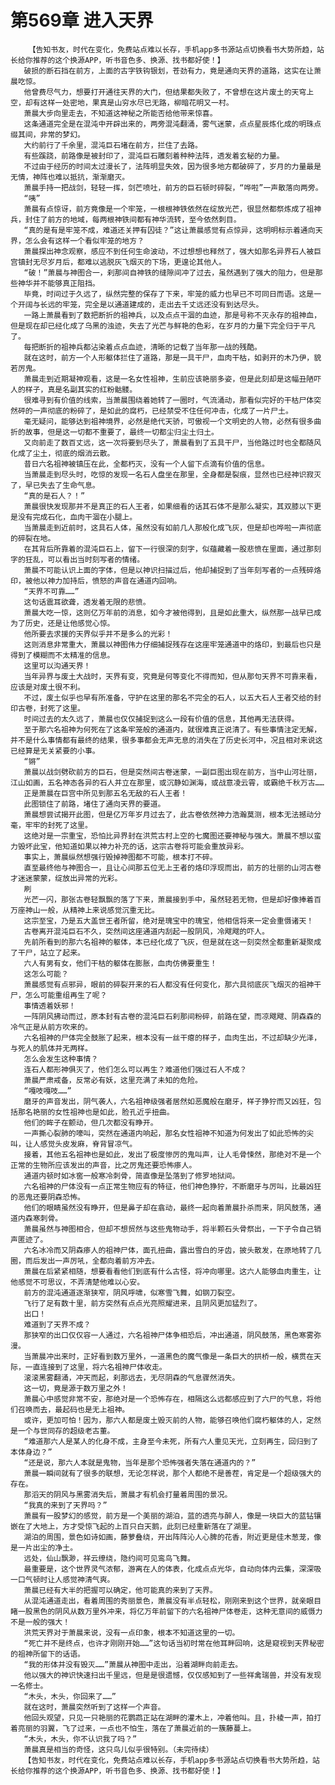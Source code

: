 # 第569章 进入天界
        【告知书友，时代在变化，免费站点难以长存，手机app多书源站点切换看书大势所趋，站长给你推荐的这个换源APP，听书音色多、换源、找书都好使！】
       破损的断石挡在前方，上面的古字铁钩银划，苍劲有力，竟是通向天界的道路，这实在让萧晨吃惊。
       他曾费尽气力，想要打开通往天界的大门，但结果都失败了，不曾想在这片废土的天穹上空，却有这样一处密地，果真是山穷水尽已无路，柳暗花明又一村。
       萧晨大步向里走去，不知道这神秘之所能否给他带来惊喜。
       这条通道完全是在混沌中开辟出来的，两旁混沌翻涌，雾气迷蒙，点点星辰炼化成的明珠点缀其间，非常的梦幻。
       大约前行了千余里，混沌巨石堵在前方，拦住了去路。
       有些蹊跷，前路像是被封印了，混沌巨石雕刻着种种法阵，透发着玄秘的力量。
       不过由于经历的时间太过漫长了，法阵明显失效，因为很多地方都破碎了，岁月的力量最是无情，神阵也难以抵抗，渐渐磨灭。
       萧晨手持一把战剑，轻轻一挥，剑芒喷吐，前方的巨石顿时碎裂，“哗啦”一声散落向两旁。
       “咦”
       萧晨有点惊讶，前方竟像是一个牢笼，一根根神铁依然在绽放光芒，很显然都祭炼成了祖神兵，封住了前方的地域，每两根神铁间都有神华流转，至今依然刺目。
       “真的是有是牢笼不成，难道还关押有囚徒？”这让萧晨感觉有点惊异，这明明标示着通向天界，怎么会有这样一个看似牢笼的地方？
       萧晨探出神念观察，感应不到任何生命波动，不过想想也释然了，强大如那名异界石人被巨宫镇封无尽岁月后，都难以逃脱灰飞烟灭的下场，更遑论其他人。
       “破！”萧晨与神图合一，刹那间自神铁的缝隙间冲了过去，虽然遇到了强大的阻力，但是那些神华并不能够真正阻挡。
       毕竟，时间过于久远了，纵然完整的保存了下来，牢笼的威力也早已不可同日而语。这是一个开阔与长远的牢笼，完全是以通道建成的，走出去千丈远还没有到达尽头。
       一路上萧晨看到了数把断折的祖神兵，以及点点干涸的血迹，那是号称不灭永存的祖神血，但是现在却已经化成了乌黑的浊迹，失去了光芒与鲜艳的色彩，在岁月的力量下完全归于平凡了。
       每把断折的祖神兵都沾染着点点血迹，清晰的记载了当年那一战的残酷。
       就在这时，前方一个人形躯体拦住了道路，那是一具干尸，血肉干枯，如剥开的木乃伊，貌若厉鬼。
       萧晨走到近期凝神观看，这是一名女性祖神，生前应该艳丽多姿，但是此刻却是这幅丑陋吓人的样子，真是名副其实的红粉骷髅。
       很难寻到有价值的线索，当萧晨围绕着她转了一圈时，气流涌动，那看似完好的干枯尸体突然砰的一声彻底的粉碎了，是如此的腐朽，已经禁受不住任何冲击，化成了一片尸土。
       毫无疑问，能够达到祖神境界，必然是绝代天骄，可傲视一个文明史的人物，必然有很多曲折的故事，但是这一切都不重要了，最终一切都尘归尘土归土。
       又向前走了数百丈远，这一次将要到尽头了，萧晨看到了五具干尸，当他路过时也全都随风化成了尘土，彻底的烟消云散。
       昔日六名祖神被镇压在此，全都朽灭，没有一个人留下点滴有价值的信息。
       当萧晨走到尽头时，吃惊的发现一名石人盘坐在那里，全身都是裂痕，显然也已经神识寂灭了，早已失去了生命气息。
       “真的是石人？！”
       萧晨很快发现那并不是真正的石人王者，如果细看的话其石体不是那么凝实，其双膝以下更是没有完成石化，血肉干涸在小腿上。
       当萧晨走到近前时，这具石人体，虽然没有如前几人那般化成飞灰，但是却也哗啦一声彻底的碎裂在地。
       在其背后所靠着的混沌巨石上，留下一行很深的刻字，似蕴藏着一股悲愤在里面，通过那刻字的狂乱，可以看出当时刻写者的情绪。
       萧晨不可能认识上面的字体，但是以神识扫描过后，他却捕捉到了当年刻写者的一点残碎烙印，被他以神力加持后，愤怒的声音在通道内回响。
       “天界不可靠……”
       这句话震耳欲聋，透发着无限的悲愤。
       萧晨大吃一惊，这则亿万年前的消息，如今才被他得到，且是如此重大，纵然那一战早已成为了历史，还是让他感觉心惊。
       他所要去求援的天界似乎并不是多么的光彩！
       这则消息非常重大，萧晨以神图伟力仔细捕捉残存在这座牢笼通道中的烙印，到最后也只是得到了模糊而不太精准的信息。
       这里可以沟通天界！
       当年异界与废土大战时，天界有变，究竟是何等变化不得而知，但从那句天界不可靠来看，应该是对废土很不利。
       不过，废土似乎也早有所准备，守护在这里的那名不完全的石人，以五大石人王者交给的封印古卷，封死了这里。
       时间过去的太久远了，萧晨也仅仅捕捉到这么一段有价值的信息，其他再无法获得。
       至于那六名祖神为何死在了这条牢笼般的通道内，就很难真正说清了。有些事情注定无解，并不是什么事情都有最终的结果，很多事都会无声无息的消失在了历史长河中，况且相对来说这已经算是无关紧要的小事。
       “锵”
       萧晨以战剑劈砍前方的巨石，但是突然间古卷迷蒙，一副巨图出现在前方，当中山河壮丽，江山如画，五名神态各异的石人并立在那里，或沉静如渊海，或战意凌云霄，或霸绝千秋万古……
       正是萧晨在巨宫中所见到那五名无敌的石人王者！
       此图锁住了前路，堵住了通向天界的要道。
       萧晨想尝试揭开此图，但是亿万年岁月过去了，此古卷依然神力浩瀚莫测，根本无法撼动分毫，牢牢的封死了这里。
       这绝对是一宗重宝，恐怕比异界封在洪荒古村上空的七魔图还要神秘与强大。萧晨不想以蛮力毁坏此宝，他知道如果以神力补充的话，这宗古卷将可能会重放异彩。
       事实上，萧晨纵然想强行毁掉神图都不可能，根本打不碎。
       直至最终他与神图合一，且让心间那五位无上王者的烙印浮现而出，前方的壮丽的山河古卷才迷迷蒙蒙，绽放出异常的光彩。
       刷
       光芒一闪，那张古卷轻飘飘的落了下来，萧晨接到手中，虽然轻若无物，但是却好像捧着百万座神山一般，从精神上来说感觉沉重无比。
       这宗至宝，乃是五大盖世王者所留，绝对是瑰宝中的瑰宝，他相信将来一定会重慑诸天！
       古卷离开混沌巨石不久，突然间这座通道内刮起一股阴风，冷飕飕的吓人。
       先前所看到的那六名祖神的躯体，本已经化成了飞灰，但是就在这一刻突然全都重新凝聚成了干尸，站立了起来。
       六人有男有女，他们干枯的躯体在膨胀，血肉仿佛要重生！
       这怎么可能？
       萧晨感觉有点邪异，眼前的碎裂开来的石人都没有任何变化，那六具彻底灰飞烟灭的祖神干尸，怎么可能重组再生了呢？
       事情透着妖邪！
       一阵阴风拂动而过，原本封有古卷的混沌巨石刹那间粉碎，前路在望，而凉飕飕、阴森森的冷气正是从前方吹来的。
       六名祖神的尸体完全鼓胀了起来，根本没有一丝干瘪的样子，血肉生出，不过却缺少光泽，与死人的肌体并无两样。
       怎么会发生这种事情？
       连石人都形神俱灭了，他们怎么可以再生？难道他们强过石人不成？
       萧晨严肃戒备，反常必有妖，这里充满了未知的危险。
       “嘎吱嘎吱……”
       磨牙的声音发出，阴气袭人，六名祖神级强者居然如恶魔般在磨牙，样子狰狞而又凶狂，包括那名艳丽的女性祖神也是如此，脸孔近乎扭曲。
       他们的眸子在颤动，但几次都没有睁开。
       一声撕心裂肺的嚎叫，突然在通道内响起，那名女性祖神不知道为何发出了如此恐怖的尖叫，让人感觉头皮发麻，脊背冒凉气。
       接着，其他五名祖神也是如此，发出了极度惨厉的鬼叫声，让人毛骨悚然，那绝对不是一个正常的生物所应该发出的声音，比之厉鬼还要恐怖瘆人。
       通道内顿时如冰窖一般寒冷刺骨，简直像是坠落到了修罗地狱间。
       六名祖神的尸体没有一点正常生物应有的特征，他们神色狰狞，不断磨牙与厉叫，比最凶狂的恶鬼还要阴森恐怖。
       他们的眼睛虽然没有睁开，但是鼻子却在翕动，最终一起向着萧晨扑杀而来，阴风鼓荡，通道内森寒刺骨。
       萧晨虽然与神图相合，但却不想贸然与这些鬼物动手，将半颗石头骨祭出，一下子令自己销声匿迹了。
       六名冰冷而又阴森瘆人的祖神尸体，面孔扭曲，露出雪白的牙齿，披头散发，在原地转了几圈，而后发出一声厉吼，全都向着前方冲去。
       萧晨在后紧紧相随，想要看看他们到底有什么古怪，将冲向哪里。这六人能够血肉重生，让他感觉不可思议，不弄清楚他难以心安。
       前方的混沌通道逐渐狭窄，阴风呼啸，似寒雪飞舞，如钢刀裂空。
       飞行了足有数十里，前方突然有点点光亮照耀进来，且阴风更加猛烈了。
       出口！
       难道到了天界不成？
       那狭窄的出口仅仅容一人通过，六名祖神尸体争相恐后，冲出通道，阴风鼓荡，黑色寒雾弥漫。
       当萧晨冲出来时，正好看到数万里外，一道黑色的魔气像是一条巨大的拱桥一般，横贯在天际，一直连接到了这里，将六名祖神尸体收走。
       滚滚黑雾翻涌，冲天而起，刹那远去，无尽阴森的气息骤然消失。
       这一切，竟是源于数万里之外！
       萧晨心中感觉非常不安，那绝对是一个恐怖存在，相隔这么远都感应到了六尸的气息，将他们召唤而去，最起码也是无上祖神。
       或许，更加可怕！因为，那六人都是废土毁灭前的人物，能够召唤他们腐朽躯体的人，定然是一个与世同存的超级老古董。
       “难道那六人是某人的化身不成，主身至今未死，所有六人重见天光，立刻再生，回归到了本体身边？”
       “还是说，那六人本就是鬼物，当年是那个恐怖强者失落在通道内的？”
       萧晨一瞬间就有了很多的联想，无论怎样说，那个人都绝不是善茬，肯定是一个超级强大的存在。
       那滔天的阴风与黑雾消失后，萧晨才有机会打量着周围的景况。
       “我真的来到了天界吗？”
       萧晨有一股梦幻的感觉，前方是一个美丽的湖泊，蓝的透亮与醉人，像是一块巨大的蓝钻镶嵌在了大地上，方才受惊飞起的上百只白天鹅，此刻已经重新落在了湖里。
       湖泊的周围，景色如诗如画，藤萝叠绕，开出阵阵沁人心脾的花香，附近更是佳木葱茏，像是一片出尘的净土。
       远处，仙山飘渺，祥云缭绕，隐约间可见鸾鸟飞舞。
       最重要是，这个世界灵气浓郁，游离在人的体表，化成点点光华，自动向体内云集，深深吸一口气顿时让人感觉神清气爽。
       萧晨已经有大半的把握可以确定，他可能真的来到了天界。
       从混沌通道走出，看着周围的秀丽景色，萧晨没有半点轻松，刚刚来到这个世界，就亲眼目睹一股黑色的阴风从数万里外冲来，将亿万年前留下的六名祖神尸体卷走，这种无意间的威慑力不是一般的强大！
       洪荒天界对于萧晨来说，没有一点印象，根本不知道这里的一切。
       “死亡并不是终点，也许才刚刚开始……”这句话当初时常在他耳畔回响，这是窥视到天界秘密的祖神所留下的话语。
       “我的形体并没有毁灭……”萧晨从神图中走出，沿着湖畔向前走去。
       他以强大的神识快速扫出千里远，但是是很遗憾，仅仅感知到了一些祥禽瑞兽，并没有发现一名修士。
       “木头，木头，你回来了……”
       就在这时，萧晨突然听到了这样一个声音。
       他回头观望，只见一只艳丽的花鹦鹉正站在湖畔的灌木上，冲着他叫。且，扑棱一声，拍打着亮丽的羽翼，飞了过来，一点也不怕生，落在了萧晨近前的一簇藤蔓上。
       “木头，木头，你不认识我了吗？”
       萧晨真是相当的奇怪，这只鸟儿似乎很特别。（未完待续）
       【告知书友，时代在变化，免费站点难以长存，手机app多书源站点切换看书大势所趋，站长给你推荐的这个换源APP，听书音色多、换源、找书都好使！】